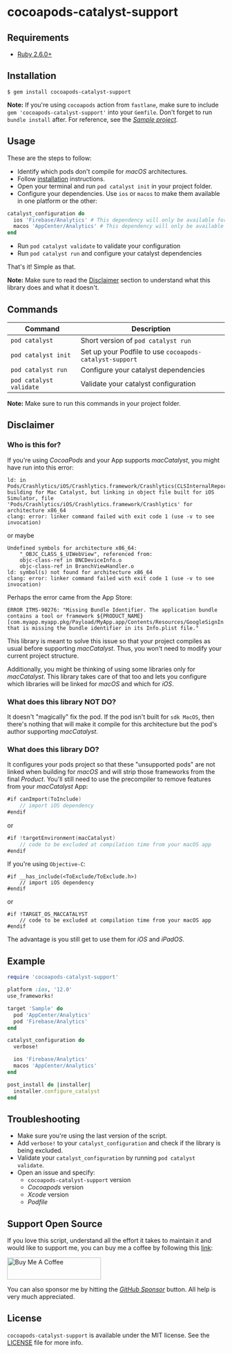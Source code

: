 # cocoapods-catalyst-support

## Requirements
* [Ruby 2.6.0+](https://www.ruby-lang.org/en/downloads/)

## Installation
```
$ gem install cocoapods-catalyst-support
```
**Note:** If you're using `cocoapods` action from `fastlane`, make sure to include `gem 'cocoapods-catalyst-support'` into your `Gemfile`. Don't forget to run `bundle install` after. For reference, see the [_Sample project_](https://github.com/fermoya/cocoapods-catalyst-support/tree/master/Sample).

## Usage

These are the steps to follow:
- Identify which pods don't compile for _macOS_ architectures.
- Follow [installation](#installation) instructions.
- Open your terminal and run `pod catalyst init` in your project folder.
- Configure your dependencies. Use `ios` or `macos` to make them available in one platform or the other:
```ruby
catalyst_configuration do
  ios 'Firebase/Analytics' # This dependency will only be available for iOS
  macos 'AppCenter/Analytics' # This dependency will only be available for macOS
end
```
- Run `pod catalyst validate` to validate your configuration
- Run `pod catalyst run` and configure your catalyst dependencies

That's it! Simple as that.

**Note:** Make sure to read the [Disclaimer](#disclaimer) section to understand what this library does and what it doesn't.

## Commands

| **Command** | **Description** |
|---|---|
| `pod catalyst` | Short version of `pod catalyst run`  |
| `pod catalyst init` | Set up your Podfile to use `cocoapods-catalyst-support` |
| `pod catalyst run` | Configure your catalyst dependencies |
| `pod catalyst validate` | Validate your catalyst configuration |

**Note:** Make sure to run this commands in your project folder.

## Disclaimer

### Who is this for?

If you're using _CocoaPods_ and your App supports _macCatalyst_, you might have run into this error:
```
ld: in Pods/Crashlytics/iOS/Crashlytics.framework/Crashlytics(CLSInternalReport.o), building for Mac Catalyst, but linking in object file built for iOS Simulator, file 'Pods/Crashlytics/iOS/Crashlytics.framework/Crashlytics' for architecture x86_64
clang: error: linker command failed with exit code 1 (use -v to see invocation)
```
or maybe
```
Undefined symbols for architecture x86_64:
    "_OBJC_CLASS_$_UIWebView", referenced from:
    objc-class-ref in BNCDeviceInfo.o
    objc-class-ref in BranchViewHandler.o
ld: symbol(s) not found for architecture x86_64
clang: error: linker command failed with exit code 1 (use -v to see invocation)
```
Perhaps the error came from the App Store:
```
ERROR ITMS-90276: "Missing Bundle Identifier. The application bundle contains a tool or framework ${PRODUCT_NAME} [com.myapp.myapp.pkg/Payload/MyApp.app/Contents/Resources/GoogleSignIn.bundle] that is missing the bundle identifier in its Info.plist file."
```

This library is meant to solve this issue so that your project compiles as usual before supporting _macCatalyst_. Thus, you won't need to modify your current project structure.

Additionally, you might be thinking of using some libraries only for _macCatalyst_. This library takes care of that too and lets you configure which libraries will be linked for _macOS_ and which for _iOS_.

### What does this library NOT DO?

It doesn't "magically" fix the pod. If the pod isn't built for `sdk MacOS`, then there's nothing that will make it compile for this architecture but the pod's author supporting _macCatalyst_.

### What does this library DO?

It configures your pods project so that these "unsupported pods" are not linked when building for _macOS_ and will strip those frameworks from the final _Product_. You'll still need to use the precompiler to remove features from your _macCatalyst_ App:
```swift
#if canImport(ToInclude)
    // import iOS dependency
#endif
```
or
```swift
#if !targetEnvironment(macCatalyst) 
    // code to be excluded at compilation time from your macOS app
#endif
```
If you're using `Objective-C`:
```objc
#if __has_include(<ToExclude/ToExclude.h>)
    // import iOS dependency
#endif
```
or
```objc
#if !TARGET_OS_MACCATALYST
    // code to be excluded at compilation time from your macOS app
#endif
```

The advantage is you still get to use them for _iOS_ and _iPadOS_.

## Example

```ruby
require 'cocoapods-catalyst-support'

platform :ios, '12.0'
use_frameworks!

target 'Sample' do
  pod 'AppCenter/Analytics'
  pod 'Firebase/Analytics'
end

catalyst_configuration do
  verbose!

  ios 'Firebase/Analytics'
  macos 'AppCenter/Analytics'
end

post_install do |installer|
  installer.configure_catalyst
end
```

## Troubleshooting
* Make sure you're using the last version of the script.
* Add `verbose!` to your `catalyst_configuration` and check if the library is being excluded.
* Validate your `catalyst_configuration` by running `pod catalyst validate`.
* Open an issue and specify:
    * `cocoapods-catalyst-support` version
    * _Cocoapods_ version
    * _Xcode_ version
    * _Podfile_

## Support Open Source

If you love this script, understand all the effort it takes to maintain it and would like to  support me, you can buy me a coffee by following this [link](https://www.buymeacoffee.com/fermoya):

<a href="https://www.buymeacoffee.com/fermoya" target="_blank"><img src="https://cdn.buymeacoffee.com/buttons/default-orange.png" alt="Buy Me A Coffee" style="height: 51px !important;width: 217px !important;" ></a>

You can also sponsor me by hitting the [_GitHub Sponsor_](https://github.com/sponsors/fermoya) button. All help is very much appreciated.

## License  

`cocoapods-catalyst-support` is available under the MIT license. See the [LICENSE](/LICENSE) file for more info.
